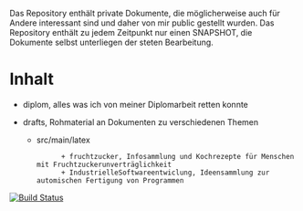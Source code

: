 ﻿Das Repository enthält private Dokumente, die möglicherweise auch für Andere interessant sind und daher von mir public gestellt wurden.
Das Repository enthält zu jedem Zeitpunkt nur einen SNAPSHOT, die Dokumente selbst unterliegen der steten Bearbeitung.

Inhalt
======
+ diplom, alles was ich von meiner Diplomarbeit retten konnte
+ drafts, Rohmaterial an Dokumenten zu verschiedenen Themen

    + src/main/latex 
	
				+ fruchtzucker, Infosammlung und Kochrezepte für Menschen mit Fruchtzuckerunverträglichkeit
				+ IndustrielleSoftwareentwiclung, Ideensammlung zur automischen Fertigung von Programmen

[![Build Status](https://secure.travis-ci.org/FunThomas424242/publications.png)](http://travis-ci.org/FunThomas424242/publications)


